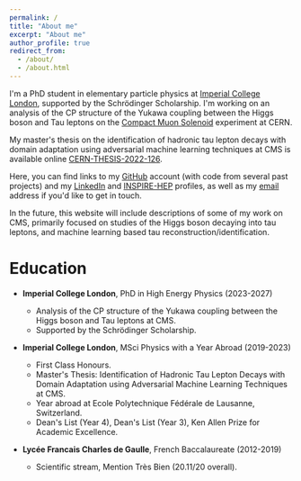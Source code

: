 ```yaml
---
permalink: /
title: "About me"
excerpt: "About me"
author_profile: true
redirect_from: 
  - /about/
  - /about.html
---
```




I'm a PhD student in elementary particle physics at [Imperial College London](https://www.imperial.ac.uk/high-energy-physics/ "ICL"), supported
 by the Schr&ouml;dinger Scholarship.
I'm working on an analysis of the CP structure of the Yukawa coupling between the Higgs boson and Tau leptons on the 
[Compact Muon Solenoid](https://cms.cern/ "CMS") experiment at CERN.


My master's thesis on the identification of hadronic tau lepton decays with domain adaptation using adversarial machine learning techniques at CMS is available online
 [CERN-THESIS-2022-126](https://cds.cern.ch/record/2827366/ "Thesis").

Here, you can find links to my [GitHub](https://github.com/lucasrussell01 "github") account (with code from several past projects) and my 
[LinkedIn](https://www.linkedin.com/in/lucasrussell01/ "linkedin") and [INSPIRE-HEP](https://inspirehep.net/authors/2686809 'inspire') profiles, 
as well as my [email](mailto:lucas.russell@cern.ch "mail") address if you'd like to get in touch. 

In the future, this website will include descriptions of some of my work on CMS,
primarily focused on studies of the Higgs boson decaying into tau leptons, and
machine learning based tau reconstruction/identification. 

Education
======
* **Imperial College London**, PhD in High Energy Physics (2023-2027)
  * Analysis of the CP structure of the Yukawa coupling between the Higgs boson and Tau leptons at CMS.
  * Supported by the Schr&ouml;dinger Scholarship.

* **Imperial College London**, MSci Physics with a Year Abroad (2019-2023)
  * First Class Honours.
  * Master's Thesis:  Identification of Hadronic Tau Lepton Decays with Domain Adaptation using Adversarial Machine Learning Techniques at CMS.
  * Year abroad at Ecole Polytechnique F&eacute;d&eacute;rale de Lausanne, Switzerland.
  * Dean's List (Year 4), Dean's List (Year 3), Ken Allen Prize for Academic Excellence.

* **Lyc&eacute;e Francais Charles de Gaulle**, French Baccalaureate (2012-2019)
  * Scientific stream, Mention Tr&egrave;s Bien (20.11/20 overall).
